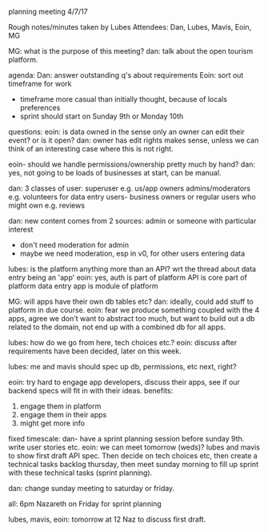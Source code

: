planning meeting 4/7/17

Rough notes/minutes taken by Lubes
Attendees: Dan, Lubes, Mavis, Eoin, MG

MG: what is the purpose of this meeting?
dan: talk about the open tourism platform.

agenda:
Dan: answer outstanding q's about requirements
Eoin: sort out timeframe for work
- timeframe more casual than initially thought, because of locals preferences
- sprint should start on Sunday 9th or Monday 10th

questions:
eoin: is data owned in the sense only an owner can edit their event? or is it open?
dan: owner has edit rights makes sense, unless we can think of an interesting case where this is not right.

eoin- should we handle permissions/ownership pretty much by hand?
dan: yes, not going to be loads of businesses at start, can be manual.

dan: 3 classes of user:
superuser e.g. us/app owners
admins/moderators e.g. volunteers for data entry
users- business owners or regular users who might own e.g. reviews

dan: new content comes from 2 sources:
admin or
someone with particular interest
- don't need moderation for admin
- maybe we need moderation, esp in v0, for other users entering data

lubes: is the platform anything more than an API? wrt the thread about data entry being an 'app'
eoin:
yes, auth is part of platform
API is core part of platform
data entry app is module of platform 

MG: will apps have their own db tables etc?
dan: ideally, could add stuff to platform in due course.
eoin: fear we produce something coupled with the 4 apps, agree we don't want to abstract too much, but want to build out a db related to the domain, not end up with a combined db for all apps.

lubes: how do we go from here, tech choices etc.?
eoin: discuss after requirements have been decided, later on this week.

lubes: me and mavis should spec up db, permissions, etc next, right?

eoin: try hard to engage app developers, discuss their apps, see if our backend specs will fit in with their ideas.
benefits:
1. engage them in platform
2. engage them in their apps
3. might get more info

fixed timescale:
dan- have a sprint planning session before sunday 9th. write user stories etc.
eoin: we can meet tomorrow (weds)? lubes and mavis to show first draft API spec. Then decide on tech choices etc, then create a technical tasks backlog thursday, then meet sunday morning to fill up sprint with these technical tasks (sprint planning).

dan: change sunday meeting to saturday or friday.

all: 6pm Nazareth on Friday for sprint planning

lubes, mavis, eoin: tomorrow at 12 Naz to discuss first draft.
